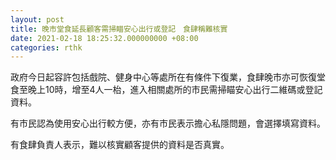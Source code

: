 ```yaml
---
layout: post
title: 晚市堂食延長顧客需掃瞄安心出行或登記　食肆稱難核實
date: 2021-02-18 18:25:32.000000000 +08:00
categories: rthk
---
```


政府今日起容許包括戲院、健身中心等處所在有條件下復業，食肆晚市亦可恢復堂食至晚上10時，增至4人一枱，進入相關處所的市民需掃瞄安心出行二維碼或登記資料。

有市民認為使用安心出行較方便，亦有市民表示擔心私隱問題，會選擇填寫資料。

有食肆負責人表示，難以核實顧客提供的資料是否真實。
